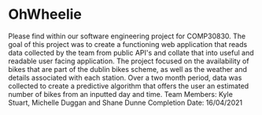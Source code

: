 # OhWheelie

Please find within our software engineering project for COMP30830. The goal of this project was to create a functioning web application that reads data collected by the team from public API's and collate that into useful and readable user facing application. The project focused on the availability of bikes that are part of the dublin bikes scheme, as well as the weather and details associated with each station. Over a two month period, data was collected to create a predictive algorithm that offers the user an estimated number of bikes from an inputted day and time.
Team Members: Kyle Stuart, Michelle Duggan and Shane Dunne
Completion Date: 16/04/2021
